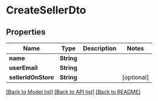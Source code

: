 # CreateSellerDto

## Properties
Name | Type | Description | Notes
------------ | ------------- | ------------- | -------------
**name** | **String** |  | 
**userEmail** | **String** |  | 
**sellerIdOnStore** | **String** |  | [optional] 

[[Back to Model list]](../README.md#documentation-for-models) [[Back to API list]](../README.md#documentation-for-api-endpoints) [[Back to README]](../README.md)


